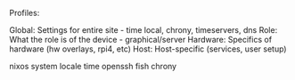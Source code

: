 Profiles:

Global: Settings for entire site - time local, chrony, timeservers, dns
Role: What the role is of the device - graphical/server
Hardware: Specifics of hardware (hw overlays, rpi4, etc)
Host: Host-specific (services, user setup)

nixos
system
locale
time
openssh
fish
chrony
